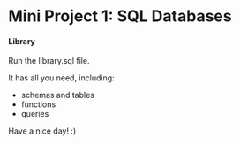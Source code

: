 # Mini Project 1: SQL Databases
#### Library

Run the library.sql file.

It has all you need, including:

- schemas and tables
- functions 
- queries

Have a nice day! :)